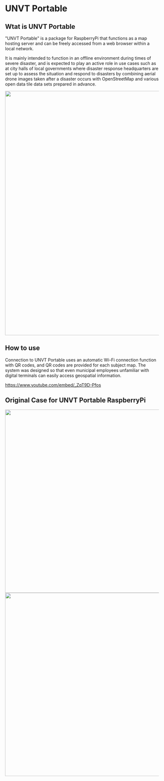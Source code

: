 # UNVT Portable

## Wtat is UNVT Portable

"UNVT Portable" is a package for RaspberryPi that functions as a map hosting server and can be freely accessed from a web browser within a local network.

It is mainly intended to function in an offline environment during times of severe disaster, and is expected to play an active role in use cases such as at city halls of local governments where disaster response headquarters are set up to assess the situation and respond to disasters by combining aerial drone images taken after a disaster occurs with OpenStreetMap and various open data tile data sets prepared in advance.

<img src="https://github.com/unvt/portable/blob/main/assets/img/UNVTportable_flow.png?raw=true" width="800" >


## How to use

Connection to UNVT Portable uses an automatic Wi-Fi connection function with QR codes, and QR codes are provided for each subject map.
The system was designed so that even municipal employees unfamiliar with digital terminals can easily access geospatial information.

https://www.youtube.com/embed/_ZqT9D-Pfos


## Original Case for UNVT Portable RaspberryPi
<img src="https://user-images.githubusercontent.com/416977/74690710-79dbc380-5223-11ea-9032-6dfe028c593e.jpg" width="600" >
<img src="https://user-images.githubusercontent.com/416977/75513899-82a97200-5a39-11ea-9065-26a139910b69.jpg" width="600" >

